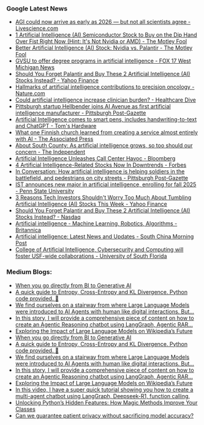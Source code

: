 ### Google Latest News
<!-- GOOGLE-NEWS-CONTENT:START -->

- [AGI could now arrive as early as 2026 — but not all scientists agree - Livescience.com](https://news.google.com/rss/articles/CBMiyAFBVV95cUxOck44SUpoYmh1U0pvRzN6Z1U2WFhWS1RSb2RUWUIxSUZZc0JzMXgwX2U0c09FZThEaldBOF9xajAxZ3RCY2xlc3RSVkxRSk1NeUxQSFZFSTdQLVlualJmQzlEdjM3NG9ZTVhTcjFFQjFSSlZFRGd2eGFKRFJYYlJ1SlJZTFRYdmt0OEN4VHI0VTFVcDVJT2p4aXVNMWFUeHAtQVlkYVJ0a3J6aHBXNTNXVG9mQlhUUF83VkY5RzMxQU5NUVdJOGY4VQ?oc=5)
- [1 Artificial Intelligence (AI) Semiconductor Stock to Buy on the Dip Hand Over Fist Right Now (Hint: It's Not Nvidia or AMD) - The Motley Fool](https://news.google.com/rss/articles/CBMimAFBVV95cUxQTVdQQmRlOF82Zm9iYWdDQWFJM1MyNnpLOUxZMURaRU5OWjh5VW9WenB3R0pQRUVfUGsyQnBic1NzYlZRNjNtX0JBcmU1ZTVndzE2UmRqODBaQ0tWZzBCUWlSWEx4YW1YWkhQUTUydU1vTUxSa083bXVFaHY3d25Xa2RpNkRkS05pQTFxMXN2WDJKenowNURBcg?oc=5)
- [Better Artificial Intelligence (AI) Stock: Nvidia vs. Palantir - The Motley Fool](https://news.google.com/rss/articles/CBMilwFBVV95cUxOVnZTTWhvQVpyUEFmOW1PN0h4MGk4SGNBZzZVWVRfTEtRUzRYX1JDSVdMY0hoaDZUV3hXVVltM3MwUi01X2pFV3FibnVGRElwTVZOOHZBTDFVeHJtNC1USWc5R0h5TTllWjVIaDU3UFNKZmEtN2ZJd1NaVW9qUGdNZkVfNllrcVJfeDNrekczTWQta00xenZz?oc=5)
- [GVSU to offer degree programs in artificial intelligence - FOX 17 West Michigan News](https://news.google.com/rss/articles/CBMiswFBVV95cUxNTEVpNGVpY0VjcXQxNldtUFhZMFVseTd1M3lodVZRdTI5bnNxZ1NSTlBodFpCcDVqU1hLN1NvQWNYbVdLNHd5SG90WUhvN3hHeGhST2JySWNNWGUyWVFkRTdwN3Y3eTh0cTlzUktoT25qLVdaQXNOcjkxa3JlTDFFYWpWOU1zcU5abEtGNzZOdy1wV3p4NXFmNHNpOG1XLTVXb1ZjTW45cG56M3oyOTF4MHkycw?oc=5)
- [Should You Forget Palantir and Buy These 2 Artificial Intelligence (AI) Stocks Instead? - Yahoo Finance](https://news.google.com/rss/articles/CBMihAFBVV95cUxQbmJMMnRLUUs2QTFjUk1DLTl2TjRXVjE3d2VpNnF6VmUzcVBkZWdzRmNMNTk4M1ZWbS1aLWppeTJkM2M0ZGZGd3lPc0l5Nkx2U2d0bTJXSE9wdjlBUXdDMDZvdVh3aFZuVXVmcWRkREtJQnVVMkxEYnA3b0xvWHY5ejV6X2k?oc=5)
- [Hallmarks of artificial intelligence contributions to precision oncology - Nature.com](https://news.google.com/rss/articles/CBMiX0FVX3lxTE12UmgzVncwSHQwdFYtXzFXeVB2UlJRbnBoZUJIQXFZdThDdGhOMV9qaXpIMlNMOTdHcFBLOENycngzaFNkdzFWRG5PdmEyaVJjY3Y3Uzd3eExlRDE3QWFj?oc=5)
- [Could artificial intelligence increase clinician burden? - Healthcare Dive](https://news.google.com/rss/articles/CBMioAFBVV95cUxNZmotM2hoRmo1Yi1RMGkwckdRTmhlMENIeVlXblJEaXp4b3NQU2ZQTXVWTEJoUFdzeFZNbkNfaGJ6dFFsMGk4NmpLRFd4MTVpRkRmMVFxTkRhRXR4SFNnMExiQ0ZEenRBbURFUk54cXJoSlE0YzFzWXUxdU5oTThlZlFGTV85SWthUlRJdFhiQUltc0tjLU13UFI1cEZyalRQ?oc=5)
- [Pittsburgh startup Hellbender joins AI Avenue as first artificial intelligence manufacturer - Pittsburgh Post-Gazette](https://news.google.com/rss/articles/CBMi0gFBVV95cUxNSVFVbDA1OVJGNzVoZVh0TllDX2l5MUZmNHlHMmdzNE9rU1I1Rk9WdEpzU3NJZEY1X013UFE2Ni0xVkRWMTVMY1Voa09NNERvajBkamJrYmx2NWNUZ1F5NUdLSWhlMnI4WFMzMVQ4YWVtSVAyT29wVUgwME4tMWFSRDlwbURzTUNNRHJyOFU4WnkwTi1femxPbUpzT0xlZlF4MFFLa3dxbFNUeDdUbG9MaktpQ2NvLUxlb2l1MGl4ay1IREFSZ045MTZ6bmdTYmp5SkE?oc=5)
- [Artificial Intelligence comes to smart pens, includes handwriting-to-text and ChatGPT - Tom's Hardware](https://news.google.com/rss/articles/CBMi5gFBVV95cUxPTmprbEZnZ2dCOENPOTJvQTd6ejBqRnhrc0NudTRaM3BDTWVMQ0dxa2Z2aW1yVG5YS0ZMWEZESVJ6NHFwcllFN1hkQ3g3QXAxSkdLS1pTemVfWmVuMk8ybDFKRmVRRjhPNjZOazZEQ3NHMi1rZnlFRXU4X0JEa2kzM09Id1pBUjlfRVNmY3FrSExwNWZ4SE85b0hYempmeUxsQ1NSTmVQODgtQWxXdDU5ekRQVmpnTUJqMlR0Rmo0YUFhRWdLWjVSNng1WHQ1ZVFNTlBxdkFsd2FqMU1wR2NpdzJLQXBYdw?oc=5)
- [What one Finnish church learned from creating a service almost entirely with AI - The Associated Press](https://news.google.com/rss/articles/CBMiqwFBVV95cUxQRGJqbVgzTzA0MXRfTUVaT25IRDBFZVBpeEtYQ0J1VXBndzZyMENLbEI2b3phLUZZakM1MjQzbDZweS10cVUxdmxVNlE4WFA3RkVzTVZZS0VzalZ0a3VWc2I1TTQ5d2VIWkJmZDBYem5CR3RjZUtwNEh1aFRNTkhWZHFjaG9ISEU4cjIta3lUVVp2TFhwS24yZzc2MWpXQlhsQnhza3p3X3JBVE0?oc=5)
- [About South County: As artificial intelligence grows, so too should our concern - The Independent](https://news.google.com/rss/articles/CBMijAFBVV95cUxNMExXMkVlUHhhMC01SVI5eU5LX2pQVkxFeEhMN1U1QlBTQUdueTYzcTA0V2lOd0oyTXpkQm1vYXZhWEZBMmk4TTVBZF9keDI4c2N0Slg5cmhnVE1veTR2YlpqX3VZWEZpSXc0YnRhVGhGZWxhcFBtdzZ3WTdVZ1l5MWQyYnNoWi1VUHh2Vg?oc=5)
- [Artificial Intelligence Unleashes Call Center Havoc - Bloomberg](https://news.google.com/rss/articles/CBMiqAFBVV95cUxQZFppVlZydWlwS21kZUxHZzRiX3JOZkVMWWlMcUhzYy1uMEtXX0Z3Y3lLV0pXSTFRRHVIRUl4d3RyN1R2UDEtMXRrY1czWEJCQ0hEbENEelY1V1dSaWpZTTdoRDI2TFZWOVRtajF1VU1CeDlCRkhGdVJwc2N0VXpvaFZGYjN6QU5TWldYU2ozQUlDZTJmVmxNM3NrbzhkVVlIRmhHVDRRdHk?oc=5)
- [4 Artificial Intelligence-Related Stocks Now In Downtrends - Forbes](https://news.google.com/rss/articles/CBMirgFBVV95cUxQQnhpTFJ4b00xREtqY2E0TmxqU0YyejFyMnE2WTFlOUZEQ1g0VHM3ZldrMzhJVWxhNjhjbjZ6ZHNPUzVYSlhlbFhmN1I2MTRLZ0VIREJCZHppQy1ncmQ2aUpNUEd6Vkk5elFpU3VYZnJhMkRQNGwyVEtMa2RlX0JmSUg1WGpfTkFBUnMwNkV5eGRIMnp4ZVBfek1OOEtxcFl6VGlhejZmUHhNN0J6Tnc?oc=5)
- [In Conversation: How artificial intelligence is helping soldiers in the battlefield, and pedestrians on city streets - Pittsburgh Post-Gazette](https://news.google.com/rss/articles/CBMizAFBVV95cUxQSDJ1S1pydjJ3RW9XVVNqMkllMlBFYXZCeEZfN1BadWJtZGdNLUNwMWZ0WmFTZmRONmZpMjZlN2p1aVlXSHYzSnJ0MHVoeVVLRzZBZ2M5c29iNGN6cElvT2owRVBWVkhHTDZzME1iM0xrbm9pcENKekF6S05XVVIweExRZndzQVNWeFpFYWN6MVhkaGhoV3o3ZVhuUVRsMzgzcl9DN2RIOWM1andfa0lpeUZGck5lT0V5YUlRYlZ4OHh3Zk52M2RZOVA4NHI?oc=5)
- [IST announces new major in artificial intelligence, enrolling for fall 2025 - Penn State University](https://news.google.com/rss/articles/CBMiwgFBVV95cUxObU4zRkhBVThWdzU2TWpDcG83NVpjSDZWYkJPZl9MZmZfa0NUN2lHVERQeFYzVFNlM0FSSjZGX3NXQzVLSmZ3ZF8yYXdjN0p0czZFUHNaSHR2TXJ1M3ZaVGJjVmdWM24ybmdyZE5mVkpCbldTaE1INXkwUU9Ga3FkbFVQSW9jN08xXzJFU2pSencteDJGZzFJMUxEd1BPVFl6MTJrOTcyLW5jMUdCQ0dZaXFTWnJyazBPMk1lME5UOWJlQQ?oc=5)
- [3 Reasons Tech Investors Shouldn't Worry Too Much About Tumbling Artificial Intelligence (AI) Stocks This Week - Yahoo Finance](https://news.google.com/rss/articles/CBMihgFBVV95cUxNSHVieTFYcnF6ckZ2ZmgzUzREV3Vld2U2S3FHZ3ppdlFRQ0tfSmVZajBhYU56RXloSERLUzNLY3dLQy1pbHFHMVJKNkxFRlVUR0R4QXpaUExkUHp4T0pzSVdYN1l6MV9QSFlnSjd0cHRQTUJqTTltTTZObWo1SXdHOThjWVBzZw?oc=5)
- [Should You Forget Palantir and Buy These 2 Artificial Intelligence (AI) Stocks Instead? - Nasdaq](https://news.google.com/rss/articles/CBMiugFBVV95cUxQU1EzUmRIemwyckp3NTYzR1VrRDZXZzlRMXg5Zk5GN2dCZlFjYk1EZUprR1h1cUdVRjFyUGFadU9XVjZ5SGc3b0l6STA4S2J4WEt6SDR3Q3h4dlZ1TlN2Ql9sQlR2WFhKd2EzSnZfaHdianZoUHJlNVY0NjlTWHRfdGFWeWUyZ2g0ejhDUHkzWFlTVFNMOXdBcnhSODFNSXVZSU5TSHh2WElPclRUendnSGVzUEpfdFZKbUE?oc=5)
- [Artificial intelligence - Machine Learning, Robotics, Algorithms - Britannica](https://news.google.com/rss/articles/CBMijgFBVV95cUxOQlBVNTh6eWZxb0d4SWxGSHRRaG9tTXl3NVUwVFROYzFSaUlZR0tPX0xKNmszMk52SkVVN1ZSQ0gtRS1laXNzNDktX2ZGdEdGSTc2RnV0b2hEb0NqdDFHWlpYaXU4YnpHa2w1R2ZLSkxadHdQQXR3QW9teVBBd05qVkdSaTZaZllmaWRZb2Rn?oc=5)
- [Artificial intelligence: Latest News and Updates - South China Morning Post](https://news.google.com/rss/articles/CBMiYEFVX3lxTFBGY0xQTU5tY2tlOVNGc0UzNm83cjVzZ0JRcjdiTjdlTC1pMFI3czNIMFlrdVAyem5fbXh1Yzh4M0FPeUtkc0F2Y1J4OGdsTFNHMGlDdFlpN2c4QVZDVzFrOA?oc=5)
- [College of Artificial Intelligence, Cybersecurity and Computing will foster USF-wide collaborations - University of South Florida](https://news.google.com/rss/articles/CBMizAFBVV95cUxOczVIRU5YVVp3aU5waHBLVExIVU83WUEzNE44d3Vxd0RacWVhSXQzcDFWUWJEblkwWnV4cGJrY0xfZ1ZyYWxIUFM4bkRMMW0xSHkwWnMzRTV6OUptS3d5dUo2SEYwSWhlX1Vva3VWTkxXeGFwRXoxU0FrS1FieTJoTTJJVEk3SnVhZ1Y1dzVlTG5vQXEzeWJ2YWdxQXlFamY0bkVGNDZtR3lqMkxpZm9WenkxWFdsanlDUXpJdXZjZU9XQ3VtWXN1SHlpTzQ?oc=5)<!-- GOOGLE-NEWS-CONTENT:END -->

### Medium Blogs:
<!-- MEDIUM-CONTENT:START -->

- [When you go directly from BI to Generative AI](https://medium.com/ai-advances/did-we-skip-on-machine-learning-d8893d88a02a?source=topic_portal---recommended_stories---machine_learning---0-84--------------------f2c916b4_ec93_4720_8f7d_0cbc2044130c--------------)
- [A quick guide to Entropy, Cross-Entropy and KL Divergence. Python code provided. 🐍](https://medium.com/towards-artificial-intelligence/information-theory-in-a-hurry-a549a57f9bbb?source=topic_portal---recommended_stories---machine_learning---1-107--------------------f2c916b4_ec93_4720_8f7d_0cbc2044130c--------------)
- [We find ourselves on a stairway from where Large Language Models were introduced to AI Agents with human like digital interactions. But…](https://medium.com/@cobusgreyling/why-the-focus-has-shifted-from-ai-agents-to-agentic-workflows-51e4078d03c2?source=topic_portal---recommended_stories---machine_learning---2-85--------------------f2c916b4_ec93_4720_8f7d_0cbc2044130c--------------)
- [In this story, I will provide a comprehensive piece of content on how to create an Agentic Reasoning chatbot using LangGraph, Agentic RAR…](https://medium.com/towards-artificial-intelligence/rag-intelligent-upgraded-agentic-rar-nano-graphrag-claude-3-7-sonnet-oxford-univ-d18071a346e3?source=topic_portal---recommended_stories---machine_learning---3-84--------------------f2c916b4_ec93_4720_8f7d_0cbc2044130c--------------)
- [Exploring the Impact of Large Language Models on Wikipedia’s Future](https://medium.com/gitconnected/is-wikipedia-an-endangered-species-is-chatgpt-its-predator-969b552bd989?source=topic_portal---recommended_stories---machine_learning---4-107--------------------f2c916b4_ec93_4720_8f7d_0cbc2044130c--------------)
- [When you go directly from BI to Generative AI](https://medium.com/ai-advances/did-we-skip-on-machine-learning-d8893d88a02a?source=topic_portal---recommended_stories---machine_learning---0-84--------------------f2c916b4_ec93_4720_8f7d_0cbc2044130c--------------)
- [A quick guide to Entropy, Cross-Entropy and KL Divergence. Python code provided. 🐍](https://medium.com/towards-artificial-intelligence/information-theory-in-a-hurry-a549a57f9bbb?source=topic_portal---recommended_stories---machine_learning---1-107--------------------f2c916b4_ec93_4720_8f7d_0cbc2044130c--------------)
- [We find ourselves on a stairway from where Large Language Models were introduced to AI Agents with human like digital interactions. But…](https://medium.com/@cobusgreyling/why-the-focus-has-shifted-from-ai-agents-to-agentic-workflows-51e4078d03c2?source=topic_portal---recommended_stories---machine_learning---2-85--------------------f2c916b4_ec93_4720_8f7d_0cbc2044130c--------------)
- [In this story, I will provide a comprehensive piece of content on how to create an Agentic Reasoning chatbot using LangGraph, Agentic RAR…](https://medium.com/towards-artificial-intelligence/rag-intelligent-upgraded-agentic-rar-nano-graphrag-claude-3-7-sonnet-oxford-univ-d18071a346e3?source=topic_portal---recommended_stories---machine_learning---3-84--------------------f2c916b4_ec93_4720_8f7d_0cbc2044130c--------------)
- [Exploring the Impact of Large Language Models on Wikipedia’s Future](https://medium.com/gitconnected/is-wikipedia-an-endangered-species-is-chatgpt-its-predator-969b552bd989?source=topic_portal---recommended_stories---machine_learning---4-107--------------------f2c916b4_ec93_4720_8f7d_0cbc2044130c--------------)
- [In this video, I have a super quick tutorial showing you how to create a multi-agent chatbot using LangGraph, Deepseek-R1, function calling,](https://medium.com/towards-artificial-intelligence/langgraph-deepseek-r1-function-call-agentic-rag-insane-results-b3f878e23a86?source=topic_portal---recommended_stories---machine_learning---5-85--------------------f2c916b4_ec93_4720_8f7d_0cbc2044130c--------------)
- [Unlocking Python’s Hidden Features: How Magic Methods Improve Your Classes](https://medium.com/pythoneers/11-python-magic-methods-every-programmer-should-know-fbed1ee7f129?source=topic_portal---recommended_stories---machine_learning---6-84--------------------f2c916b4_ec93_4720_8f7d_0cbc2044130c--------------)
- [Can we guarantee patient privacy without sacrificing model accuracy?](https://medium.com/@jhyahav/when-optimal-is-the-enemy-of-good-high-budget-differential-privacy-for-medical-ai-9e6ff4e4a2e3?source=topic_portal---recommended_stories---machine_learning---7-107--------------------f2c916b4_ec93_4720_8f7d_0cbc2044130c--------------)<!-- MEDIUM-CONTENT:END -->
